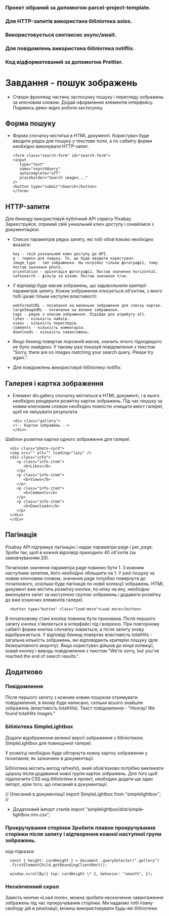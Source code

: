 ### Проект зібраний за допомогою parcel-project-template.

### Для HTTP-запитів використана бібліотека axios.

### Використовується синтаксис async/await.

### Для повідомлень використана бібліотека notiflix.

### Код відформатований за допомогою Prettier.

# Завдання - пошук зображень

- Створи фронтенд частину застосунку пошуку і перегляду зображень за ключовим
  словом. Додай оформлення елементів інтерфейсу. Подивись демо-відео роботи
  застосунку.

## Форма пошуку

- Форма спочатку міститья в HTML документі. Користувач буде вводити рядок для
  пошуку у текстове поле, а по сабміту форми необхідно виконувати HTTP-запит.

      <form class="search-form" id="search-form">
      <input
         type="text"
         name="searchQuery"
         autocomplete="off"
         placeholder="Search images..."
      />
      <button type="submit">Search</button>
      </form>

## HTTP-запити

Для бекенду використовуй публічний API сервісу Pixabay. Зареєструйся, отримай
свій унікальний ключ доступу і ознайомся з документацією.

- Список параметрів рядка запиту, які тобі обов'язково необхідно вказати:

      key - твій унікальний ключ доступу до API.
      q - термін для пошуку. Те, що буде вводити користувач.
      image_type - тип зображення. На потрібні тільки фотографії, тому постав значення photo.
      orientation - орієнтація фотографії. Постав значення horizontal.
      safesearch - фільтр за віком. Постав значення true.

- У відповіді буде масив зображень, що задовольнили критерії параметрів запиту.
  Кожне зображення описується об'єктом, з якого тобі цікаві тільки наступні
  властивості:

      webformatURL - посилання на маленьке зображення для списку карток.
      largeImageURL - посилання на велике зображення.
      tags - рядок з описом зображення. Підійде для атрибуту alt.
      likes - кількість лайків.
      views - кількість переглядів.
      comments - кількість коментарів.
      downloads - кількість завантажень.

- Якщо бекенд повертає порожній масив, значить нічого підходящого не було
  знайдено. У такому разі показуй повідомлення з текстом "Sorry, there are no
  images matching your search query. Please try again.".

- Для повідомлень використовуй бібліотеку notiflix.

## Галерея і картка зображення

- Елемент div.gallery спочатку міститься в HTML документі, і в нього необхідно
  рендерити розмітку карток зображень. Під час пошуку за новим ключовим словом
  необхідно повністю очищати вміст галереї, щоб не змішувати результати.

      <div class="gallery">
      <!-- Картки зображень -->
      </div>

Шаблон розмітки картки одного зображення для галереї.

      <div class="photo-card">
      <img src="" alt="" loading="lazy" />
      <div class="info">
         <p class="info-item">
            <b>Likes</b>
         </p>
         <p class="info-item">
            <b>Views</b>
         </p>
         <p class="info-item">
            <b>Comments</b>
         </p>
         <p class="info-item">
            <b>Downloads</b>
         </p>
      </div>
      </div>

## Пагінація

Pixabay API підтримує пагінацію і надає параметри page і per_page. Зроби так,
щоб в кожній відповіді приходило 40 об'єктів (за замовчуванням 20).

Початкове значення параметра page повинно бути 1. З кожним наступним запитом,
його необхідно збільшити на 1. У разі пошуку за новим ключовим словом, значення
page потрібно повернути до початкового, оскільки буде пагінація по новій
колекції зображень. HTML документ вже містить розмітку кнопки, по кліку на яку,
необхідно виконувати запит за наступною групою зображень і додавати розмітку до
вже існуючих елементів галереї.

      <button type="button" class="load-more">Load more</button>

В початковому стані кнопка повинна бути прихована. Після першого запиту кнопка
з'являється в інтерфейсі під галереєю. При повторному сабміті форми кнопка
спочатку ховається, а після запиту знову відображається. У відповіді бекенд
повертає властивість totalHits - загальна кількість зображень, які відповідають
критерію пошуку (для безкоштовного акаунту). Якщо користувач дійшов до кінця
колекції, ховай кнопку і виводь повідомлення з текстом "We're sorry, but you've
reached the end of search results.".

## Додатково

### Повідомлення

Після першого запиту з кожним новим пошуком отримувати повідомлення, в якому
буде написано, скільки всього знайшли зображень (властивість totalHits). Текст
повідомлення - "Hooray! We found totalHits images."

### Бібліотека SimpleLightbox

Додати відображення великої версії зображення з бібліотекою SimpleLightbox для
повноцінної галереї.

У розмітці необхідно буде обгорнути кожну картку зображення у посилання, як
зазначено в документації.

Бібліотека містить метод refresh(), який обов'язково потрібно викликати щоразу
після додавання нової групи карток зображень. Для того щоб підключити CSS код
бібліотеки в проект, необхідно додати ще один імпорт, крім того, що описаний в
документації.

// Описаний в документації import SimpleLightbox from "simplelightbox"; //

- Додатковий імпорт стилів import "simplelightbox/dist/simple-lightbox.min.css";

### Прокручування сторінки Зробити плавне прокручування сторінки після запиту і відтворення кожної наступної групи зображень.

код-підказка:

      const { height: cardHeight } = document .querySelector(".gallery")
      .firstElementChild.getBoundingClientRect();

      window.scrollBy({ top: cardHeight \* 2, behavior: "smooth", });

### Нескінченний скрол

Замість кнопки «Load more», можна зробити нескінченне завантаження зображень під
час прокручування сторінки. Ми надаємо тобі повну свободу дій в реалізації,
можеш використовувати будь-які бібліотеки.
